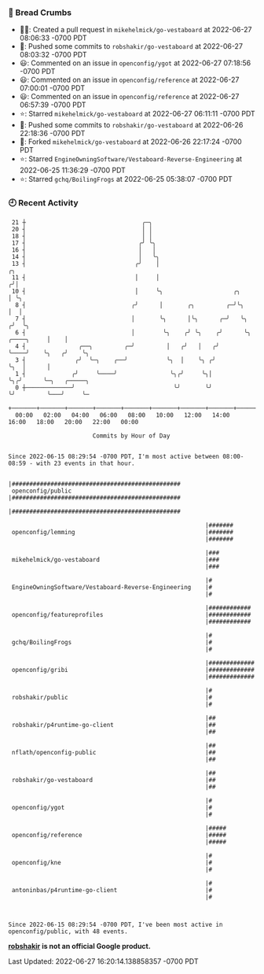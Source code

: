 ### 🍞 Bread Crumbs

 * ✍🏼: Created a pull request in `mikehelmick/go-vestaboard` at 2022-06-27 08:06:33 -0700 PDT
 * 🚢: Pushed some commits to `robshakir/go-vestaboard` at 2022-06-27 08:03:32 -0700 PDT
 * 😃: Commented on an issue in `openconfig/ygot` at 2022-06-27 07:18:56 -0700 PDT
 * 😃: Commented on an issue in `openconfig/reference` at 2022-06-27 07:00:01 -0700 PDT
 * 😃: Commented on an issue in `openconfig/reference` at 2022-06-27 06:57:39 -0700 PDT
 * ⭐️: Starred `mikehelmick/go-vestaboard` at 2022-06-27 06:11:11 -0700 PDT
 * 🚢: Pushed some commits to `robshakir/go-vestaboard` at 2022-06-26 22:18:36 -0700 PDT
 * 🍴: Forked `mikehelmick/go-vestaboard` at 2022-06-26 22:17:24 -0700 PDT
 * ⭐️: Starred `EngineOwningSoftware/Vestaboard-Reverse-Engineering` at 2022-06-25 11:36:29 -0700 PDT
 * ⭐️: Starred `gchq/BoilingFrogs` at 2022-06-25 05:38:07 -0700 PDT

### 🕘 Recent Activity
```
 21 ┼                                 ╭─╮
 20 ┤                                 │ │
 18 ┤                                 │ │
 17 ┤                                ╭╯ ╰╮
 16 ┤                                │   │
 14 ┤                                │   ╰╮
 13 ┤                               ╭╯    │                                           ╭╮
 11 ┤                               │     │                                          ╭╯│
 10 ┤                               │     ╰╮                    ╭╮                   │ ╰╮
  8 ┤                              ╭╯      │       ╭╮         ╭─╯╰╮                  │  │
  7 ┤                              │       ╰╮      │╰╮      ╭─╯   ╰╮                ╭╯  ╰╮
  6 ┤                              │        ╰╮    ╭╯ ╰╮    ╭╯      ╰╮    ╭────╮     │    │
  4 ┤               ╭──╮         ╭─╯         │   ╭╯   │   ╭╯        ╰────╯    ╰╮   ╭╯    ╰╮
  3 ┤              ╭╯  ╰─╮    ╭──╯           ╰╮  │    ╰╮ ╭╯                    ╰╮  │      │
  1 ┤             ╭╯     ╰────╯               ╰╮╭╯     ╰╮│                      ╰╮╭╯      ╰─╮   ╭─────╮
  0 ┼─────────────╯                            ╰╯       ╰╯                       ╰╯         ╰───╯     ╰─
    +───────+───────+───────+───────+───────+───────+───────+───────+───────+───────+───────+───────+────
  00:00   02:00   04:00   06:00   08:00   10:00   12:00   14:00   16:00   18:00   20:00   22:00   00:00   

						Commits by Hour of Day


Since 2022-06-15 08:29:54 -0700 PDT, I'm most active between 08:00-08:59 - with 23 events in that hour.

```



```
                                                        |################################################
 openconfig/public                                      |################################################
                                                        |################################################

                                                        |#######
 openconfig/lemming                                     |#######
                                                        |#######

                                                        |###
 mikehelmick/go-vestaboard                              |###
                                                        |###

                                                        |#
 EngineOwningSoftware/Vestaboard-Reverse-Engineering    |#
                                                        |#

                                                        |############
 openconfig/featureprofiles                             |############
                                                        |############

                                                        |#
 gchq/BoilingFrogs                                      |#
                                                        |#

                                                        |#############
 openconfig/gribi                                       |#############
                                                        |#############

                                                        |#
 robshakir/public                                       |#
                                                        |#

                                                        |##
 robshakir/p4runtime-go-client                          |##
                                                        |##

                                                        |##
 nflath/openconfig-public                               |##
                                                        |##

                                                        |##
 robshakir/go-vestaboard                                |##
                                                        |##

                                                        |#
 openconfig/ygot                                        |#
                                                        |#

                                                        |#####
 openconfig/reference                                   |#####
                                                        |#####

                                                        |#
 openconfig/kne                                         |#
                                                        |#

                                                        |#
 antoninbas/p4runtime-go-client                         |#
                                                        |#



Since 2022-06-15 08:29:54 -0700 PDT, I've been most active in openconfig/public, with 48 events.

```
**[robshakir](mailto:robjs@google.com) is not an official Google product.**  


Last Updated: 2022-06-27 16:20:14.138858357 -0700 PDT
